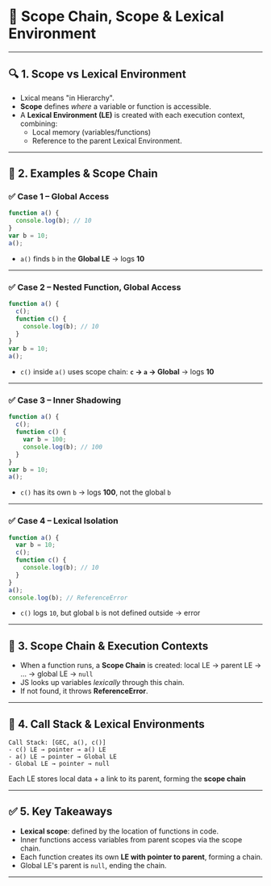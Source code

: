 # 📘 Scope Chain, Scope & Lexical Environment

---

## 🔍 1. Scope vs Lexical Environment
- Lxical means "in Hierarchy". 
- **Scope** defines *where* a variable or function is accessible.
- A **Lexical Environment (LE)** is created with each execution context, combining:
  - Local memory (variables/functions)
  - Reference to the parent Lexical Environment.

---

## 🧠 2. Examples & Scope Chain

### ✅ Case 1 – Global Access
```js
function a() {
  console.log(b); // 10
}
var b = 10;
a();
````
* `a()` finds `b` in the **Global LE** → logs **10**&#x20;

---

### ✅ Case 2 – Nested Function, Global Access
```js
function a() {
  c();
  function c() {
    console.log(b); // 10
  }
}
var b = 10;
a();
```
* `c()` inside `a()` uses scope chain: **`c` → `a` → Global** → logs **10**&#x20;

---

### ✅ Case 3 – Inner Shadowing
```js
function a() {
  c();
  function c() {
    var b = 100;
    console.log(b); // 100
  }
}
var b = 10;
a();
```
* `c()` has its own `b` → logs **100**, not the global `b`

---

### ✅ Case 4 – Lexical Isolation
```js
function a() {
  var b = 10;
  c();
  function c() {
    console.log(b); // 10
  }
}
a();
console.log(b); // ReferenceError
```
* `c()` logs `10`, but global `b` is not defined outside → error&#x20;

---

## 🧩 3. Scope Chain & Execution Contexts
* When a function runs, a **Scope Chain** is created: local LE → parent LE → … → global LE → `null`
* JS looks up variables *lexically* through this chain.
* If not found, it throws **ReferenceError**.

---

## 🔁 4. Call Stack & Lexical Environments
```
Call Stack: [GEC, a(), c()]
- c() LE → pointer → a() LE
- a() LE → pointer → Global LE
- Global LE → pointer → null
```

Each LE stores local data + a link to its parent, forming the **scope chain**

---

## ✅ 5. Key Takeaways
* **Lexical scope**: defined by the location of functions in code.
* Inner functions access variables from parent scopes via the scope chain.
* Each function creates its own **LE with pointer to parent**, forming a chain.
* Global LE's parent is `null`, ending the chain.

---
